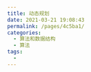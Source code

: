 ```yaml
---
title: 动态规划
date: 2021-03-21 19:08:43
permalink: /pages/4c5ba1/
categories:
  - 算法和数据结构
  - 算法
tags:
  - 
---
```

